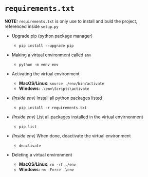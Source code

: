 # `requirements.txt`

**NOTE:** `requirements.txt` is only use to install and buld the project, referenced inside `setup.py`


- Upgrade pip (python package manager)
    - `pip install --upgrade pip`

- Making a virtual environment called `env`
    - `python -m venv env`

- Activating the virtual environment
    - **MacOS/Linux:** `source ./env/bin/activate`
    - **Windows:** `.\env\Scripts\activate`

- *(Inside env)* Install all python packages listed
    - `pip install -r requirements.txt`

- *(Inside env)* List all packages installed in the virtual envirnonment
    - `pip list`

- *(Inside env)* When done, deactivate the virtual environment
    - `deactivate`

- Deleting a virtual environment
    - **MacOS/Linux:** `rm -rf ./env`
    - **Windows:** `rm -Force .\env`
